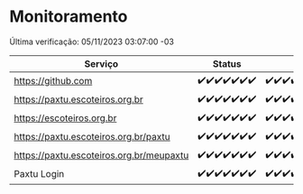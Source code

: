# Monitoramento

Última verificação: 05/11/2023 03:07:00 -03

|Serviço|Status|Últimas 24h|
|---|---|---|
|https://github.com|<span title="2023-10-29: OK=24">✔️</span><span title="2023-10-30: OK=24">✔️</span><span title="2023-10-31: OK=24">✔️</span><span title="2023-11-01: OK=24">✔️</span><span title="2023-11-02: OK=24">✔️</span><span title="2023-11-03: OK=23">✔️</span><span title="2023-11-04: OK=6">✔️</span>|<span title="04/11/2023 03:13:00 -03 : 200">✔️</span><span title="04/11/2023 04:03:00 -03 : 200">✔️</span><span title="04/11/2023 05:07:00 -03 : 200">✔️</span><span title="04/11/2023 06:04:00 -03 : 200">✔️</span><span title="04/11/2023 07:04:00 -03 : 200">✔️</span><span title="04/11/2023 08:03:00 -03 : 200">✔️</span><span title="04/11/2023 09:09:00 -03 : 200">✔️</span><span title="04/11/2023 10:05:00 -03 : 200">✔️</span><span title="04/11/2023 11:03:00 -03 : 200">✔️</span><span title="04/11/2023 12:03:00 -03 : 200">✔️</span><span title="04/11/2023 13:06:00 -03 : 200">✔️</span><span title="04/11/2023 14:03:00 -03 : 200">✔️</span><span title="04/11/2023 15:06:00 -03 : 200">✔️</span><span title="04/11/2023 16:02:00 -03 : 200">✔️</span><span title="04/11/2023 17:04:00 -03 : 200">✔️</span><span title="04/11/2023 18:03:00 -03 : 200">✔️</span><span title="04/11/2023 19:03:00 -03 : 200">✔️</span><span title="04/11/2023 20:04:00 -03 : 200">✔️</span><span title="04/11/2023 21:32:00 -03 : 200">✔️</span><span title="04/11/2023 22:46:00 -03 : 200">✔️</span><span title="04/11/2023 23:18:00 -03 : 200">✔️</span><span title="05/11/2023 00:06:00 -03 : 200">✔️</span><span title="05/11/2023 01:07:00 -03 : 200">✔️</span><span title="05/11/2023 02:04:00 -03 : 200">✔️</span><span title="05/11/2023 03:07:00 -03 : 200">✔️</span>|
|https://paxtu.escoteiros.org.br|<span title="2023-10-29: OK=24">✔️</span><span title="2023-10-30: OK=24">✔️</span><span title="2023-10-31: OK=24">✔️</span><span title="2023-11-01: OK=24">✔️</span><span title="2023-11-02: OK=24">✔️</span><span title="2023-11-03: OK=23">✔️</span><span title="2023-11-04: OK=6">✔️</span>|<span title="04/11/2023 03:13:00 -03 : 200">✔️</span><span title="04/11/2023 04:03:00 -03 : 200">✔️</span><span title="04/11/2023 05:07:00 -03 : 200">✔️</span><span title="04/11/2023 06:04:00 -03 : 200">✔️</span><span title="04/11/2023 07:04:00 -03 : 200">✔️</span><span title="04/11/2023 08:03:00 -03 : 200">✔️</span><span title="04/11/2023 09:09:00 -03 : 200">✔️</span><span title="04/11/2023 10:05:00 -03 : 200">✔️</span><span title="04/11/2023 11:03:00 -03 : 200">✔️</span><span title="04/11/2023 12:03:00 -03 : 200">✔️</span><span title="04/11/2023 13:06:00 -03 : 200">✔️</span><span title="04/11/2023 14:03:00 -03 : 200">✔️</span><span title="04/11/2023 15:06:00 -03 : 200">✔️</span><span title="04/11/2023 16:02:00 -03 : 200">✔️</span><span title="04/11/2023 17:04:00 -03 : 200">✔️</span><span title="04/11/2023 18:03:00 -03 : 200">✔️</span><span title="04/11/2023 19:03:00 -03 : 200">✔️</span><span title="04/11/2023 20:04:00 -03 : 200">✔️</span><span title="04/11/2023 21:32:00 -03 : 200">✔️</span><span title="04/11/2023 22:46:00 -03 : 200">✔️</span><span title="04/11/2023 23:18:00 -03 : 200">✔️</span><span title="05/11/2023 00:06:00 -03 : 200">✔️</span><span title="05/11/2023 01:07:00 -03 : 200">✔️</span><span title="05/11/2023 02:04:00 -03 : 200">✔️</span><span title="05/11/2023 03:07:00 -03 : 200">✔️</span>|
|https://escoteiros.org.br|<span title="2023-10-29: OK=24">✔️</span><span title="2023-10-30: OK=24">✔️</span><span title="2023-10-31: OK=24">✔️</span><span title="2023-11-01: OK=24">✔️</span><span title="2023-11-02: OK=24">✔️</span><span title="2023-11-03: OK=23">✔️</span><span title="2023-11-04: OK=6">✔️</span>|<span title="04/11/2023 03:13:00 -03 : 200">✔️</span><span title="04/11/2023 04:03:00 -03 : 200">✔️</span><span title="04/11/2023 05:07:00 -03 : 200">✔️</span><span title="04/11/2023 06:04:00 -03 : 200">✔️</span><span title="04/11/2023 07:04:00 -03 : 200">✔️</span><span title="04/11/2023 08:03:00 -03 : 200">✔️</span><span title="04/11/2023 09:09:00 -03 : 200">✔️</span><span title="04/11/2023 10:05:00 -03 : 200">✔️</span><span title="04/11/2023 11:03:00 -03 : 200">✔️</span><span title="04/11/2023 12:03:00 -03 : 200">✔️</span><span title="04/11/2023 13:06:00 -03 : 200">✔️</span><span title="04/11/2023 14:03:00 -03 : 200">✔️</span><span title="04/11/2023 15:06:00 -03 : 200">✔️</span><span title="04/11/2023 16:02:00 -03 : 200">✔️</span><span title="04/11/2023 17:04:00 -03 : 200">✔️</span><span title="04/11/2023 18:03:00 -03 : 200">✔️</span><span title="04/11/2023 19:03:00 -03 : 200">✔️</span><span title="04/11/2023 20:04:00 -03 : 200">✔️</span><span title="04/11/2023 21:32:00 -03 : 200">✔️</span><span title="04/11/2023 22:46:00 -03 : 200">✔️</span><span title="04/11/2023 23:18:00 -03 : 200">✔️</span><span title="05/11/2023 00:06:00 -03 : 200">✔️</span><span title="05/11/2023 01:07:00 -03 : 200">✔️</span><span title="05/11/2023 02:04:00 -03 : 200">✔️</span><span title="05/11/2023 03:07:00 -03 : 200">✔️</span>|
|https://paxtu.escoteiros.org.br/paxtu|<span title="2023-10-29: OK=24">✔️</span><span title="2023-10-30: OK=24">✔️</span><span title="2023-10-31: OK=24">✔️</span><span title="2023-11-01: OK=24">✔️</span><span title="2023-11-02: OK=24">✔️</span><span title="2023-11-03: OK=23">✔️</span><span title="2023-11-04: OK=6">✔️</span>|<span title="04/11/2023 03:13:00 -03 : 200">✔️</span><span title="04/11/2023 04:03:00 -03 : 200">✔️</span><span title="04/11/2023 05:07:00 -03 : 200">✔️</span><span title="04/11/2023 06:04:00 -03 : 200">✔️</span><span title="04/11/2023 07:04:00 -03 : 200">✔️</span><span title="04/11/2023 08:03:00 -03 : 200">✔️</span><span title="04/11/2023 09:09:00 -03 : 200">✔️</span><span title="04/11/2023 10:05:00 -03 : 200">✔️</span><span title="04/11/2023 11:03:00 -03 : 200">✔️</span><span title="04/11/2023 12:03:00 -03 : 200">✔️</span><span title="04/11/2023 13:06:00 -03 : 200">✔️</span><span title="04/11/2023 14:03:00 -03 : 200">✔️</span><span title="04/11/2023 15:06:00 -03 : 200">✔️</span><span title="04/11/2023 16:02:00 -03 : 200">✔️</span><span title="04/11/2023 17:04:00 -03 : 200">✔️</span><span title="04/11/2023 18:03:00 -03 : 200">✔️</span><span title="04/11/2023 19:03:00 -03 : 200">✔️</span><span title="04/11/2023 20:04:00 -03 : 200">✔️</span><span title="04/11/2023 21:32:00 -03 : 200">✔️</span><span title="04/11/2023 22:46:00 -03 : 200">✔️</span><span title="04/11/2023 23:18:00 -03 : 200">✔️</span><span title="05/11/2023 00:06:00 -03 : 200">✔️</span><span title="05/11/2023 01:07:00 -03 : 200">✔️</span><span title="05/11/2023 02:04:00 -03 : 200">✔️</span><span title="05/11/2023 03:07:00 -03 : 200">✔️</span>|
|https://paxtu.escoteiros.org.br/meupaxtu|<span title="2023-10-29: OK=24">✔️</span><span title="2023-10-30: OK=24">✔️</span><span title="2023-10-31: OK=24">✔️</span><span title="2023-11-01: OK=24">✔️</span><span title="2023-11-02: OK=24">✔️</span><span title="2023-11-03: OK=23">✔️</span><span title="2023-11-04: OK=6">✔️</span>|<span title="04/11/2023 03:13:00 -03 : 200">✔️</span><span title="04/11/2023 04:03:00 -03 : 200">✔️</span><span title="04/11/2023 05:07:00 -03 : 200">✔️</span><span title="04/11/2023 06:04:00 -03 : 200">✔️</span><span title="04/11/2023 07:04:00 -03 : 200">✔️</span><span title="04/11/2023 08:03:00 -03 : 200">✔️</span><span title="04/11/2023 09:09:00 -03 : 200">✔️</span><span title="04/11/2023 10:05:00 -03 : 200">✔️</span><span title="04/11/2023 11:03:00 -03 : 200">✔️</span><span title="04/11/2023 12:03:00 -03 : 200">✔️</span><span title="04/11/2023 13:06:00 -03 : 200">✔️</span><span title="04/11/2023 14:03:00 -03 : 200">✔️</span><span title="04/11/2023 15:06:00 -03 : 200">✔️</span><span title="04/11/2023 16:02:00 -03 : 200">✔️</span><span title="04/11/2023 17:04:00 -03 : 200">✔️</span><span title="04/11/2023 18:03:00 -03 : 200">✔️</span><span title="04/11/2023 19:03:00 -03 : 200">✔️</span><span title="04/11/2023 20:04:00 -03 : 200">✔️</span><span title="04/11/2023 21:32:00 -03 : 200">✔️</span><span title="04/11/2023 22:46:00 -03 : 200">✔️</span><span title="04/11/2023 23:18:00 -03 : 200">✔️</span><span title="05/11/2023 00:06:00 -03 : 200">✔️</span><span title="05/11/2023 01:07:00 -03 : 200">✔️</span><span title="05/11/2023 02:04:00 -03 : 200">✔️</span><span title="05/11/2023 03:07:00 -03 : 200">✔️</span>|
|Paxtu Login|<span title="2023-10-29: OK=24">✔️</span><span title="2023-10-30: OK=24">✔️</span><span title="2023-10-31: OK=24">✔️</span><span title="2023-11-01: OK=24">✔️</span><span title="2023-11-02: OK=24">✔️</span><span title="2023-11-03: OK=23">✔️</span><span title="2023-11-04: OK=6">✔️</span>|<span title="04/11/2023 03:13:00 -03 : 200">✔️</span><span title="04/11/2023 04:03:00 -03 : 200">✔️</span><span title="04/11/2023 05:07:00 -03 : 200">✔️</span><span title="04/11/2023 06:04:00 -03 : 200">✔️</span><span title="04/11/2023 07:04:00 -03 : 200">✔️</span><span title="04/11/2023 08:03:00 -03 : 200">✔️</span><span title="04/11/2023 09:09:00 -03 : 200">✔️</span><span title="04/11/2023 10:05:00 -03 : 200">✔️</span><span title="04/11/2023 11:03:00 -03 : 200">✔️</span><span title="04/11/2023 12:03:00 -03 : 200">✔️</span><span title="04/11/2023 13:06:00 -03 : 200">✔️</span><span title="04/11/2023 14:03:00 -03 : 200">✔️</span><span title="04/11/2023 15:06:00 -03 : 200">✔️</span><span title="04/11/2023 16:02:00 -03 : 200">✔️</span><span title="04/11/2023 17:04:00 -03 : 200">✔️</span><span title="04/11/2023 18:03:00 -03 : 200">✔️</span><span title="04/11/2023 19:03:00 -03 : 200">✔️</span><span title="04/11/2023 20:04:00 -03 : 200">✔️</span><span title="04/11/2023 21:32:00 -03 : 200">✔️</span><span title="04/11/2023 22:46:00 -03 : 200">✔️</span><span title="04/11/2023 23:18:00 -03 : 200">✔️</span><span title="05/11/2023 00:06:00 -03 : 200">✔️</span><span title="05/11/2023 01:07:00 -03 : 200">✔️</span><span title="05/11/2023 02:04:00 -03 : 200">✔️</span><span title="05/11/2023 03:07:00 -03 : 200">✔️</span>|
